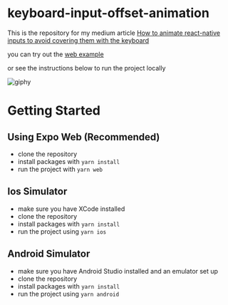# keyboard-input-offset-animation

This is the repository for my medium article [How to animate react-native inputs to avoid covering them with the keyboard]()

you can try out the [web example](https://keyboard-input-offset-animation.netlify.app/)

or see the instructions below to run the project locally

![giphy](https://media.giphy.com/media/h79Sk6s69eHovtjd41/giphy.gif)


# Getting Started

## Using Expo Web (Recommended)

- clone the repository
- install packages with `yarn install`
- run the project with `yarn web`

## Ios Simulator
- make sure you have XCode installed
- clone the repository
- install packages with `yarn install`
- run the project using `yarn ios`

## Android Simulator
- make sure you have Android Studio installed and an emulator set up
- clone the repository
- install packages with `yarn install`
- run the project using `yarn android`